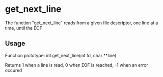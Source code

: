 # get_next_line
The function "get_next_line" reads from a given file descriptor, one line at a time, until the EOF

## Usage
Function prototype: int    get_next_line(int fd, char **line)

Returns 1 when a line is read, 0 when EOF is reached, -1 when an error occured
